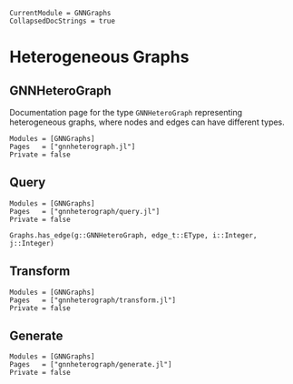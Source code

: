 ```@meta
CurrentModule = GNNGraphs
CollapsedDocStrings = true
```

# Heterogeneous Graphs


## GNNHeteroGraph
Documentation page for the type `GNNHeteroGraph` representing heterogeneous graphs, where  nodes and edges can have different types.

```@autodocs
Modules = [GNNGraphs]
Pages   = ["gnnheterograph.jl"]
Private = false
```

## Query

```@autodocs
Modules = [GNNGraphs]
Pages   = ["gnnheterograph/query.jl"]
Private = false
```
```@docs
Graphs.has_edge(g::GNNHeteroGraph, edge_t::EType, i::Integer, j::Integer)
```
## Transform

```@autodocs
Modules = [GNNGraphs]
Pages   = ["gnnheterograph/transform.jl"]
Private = false
```

## Generate

```@autodocs
Modules = [GNNGraphs]
Pages   = ["gnnheterograph/generate.jl"]
Private = false
```
